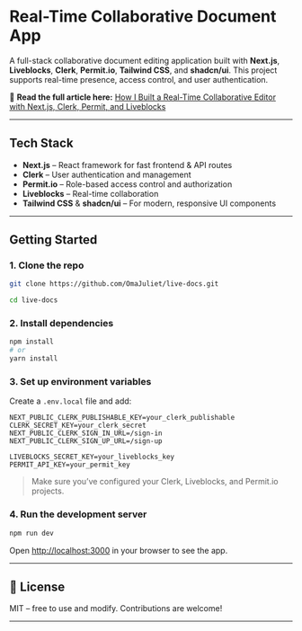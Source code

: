 # Real-Time Collaborative Document App

A full-stack collaborative document editing application built with **Next.js**, **Liveblocks**, **Clerk**, **Permit.io**, **Tailwind CSS**, and **shadcn/ui**.
This project supports real-time presence, access control, and user authentication.

🔗 **Read the full article here:** [How I Built a Real-Time Collaborative Editor with Next.js, Clerk, Permit, and Liveblocks](#)

---

## Tech Stack

* **Next.js** – React framework for fast frontend & API routes
* **Clerk** – User authentication and management
* **Permit.io** – Role-based access control and authorization
* **Liveblocks** – Real-time collaboration
* **Tailwind CSS** & **shadcn/ui** – For modern, responsive UI components

---

## Getting Started

### 1. **Clone the repo**

```bash
git clone https://github.com/OmaJuliet/live-docs.git

cd live-docs
```

### 2. **Install dependencies**

```bash
npm install
# or
yarn install
```

### 3. **Set up environment variables**

Create a `.env.local` file and add:

```env
NEXT_PUBLIC_CLERK_PUBLISHABLE_KEY=your_clerk_publishable
CLERK_SECRET_KEY=your_clerk_secret
NEXT_PUBLIC_CLERK_SIGN_IN_URL=/sign-in
NEXT_PUBLIC_CLERK_SIGN_UP_URL=/sign-up

LIVEBLOCKS_SECRET_KEY=your_liveblocks_key
PERMIT_API_KEY=your_permit_key
```

> Make sure you’ve configured your Clerk, Liveblocks, and Permit.io projects.

### 4. **Run the development server**

```bash
npm run dev
```

Open [http://localhost:3000](http://localhost:3000) in your browser to see the app.

---

## 📄 License

MIT – free to use and modify. Contributions are welcome!

---